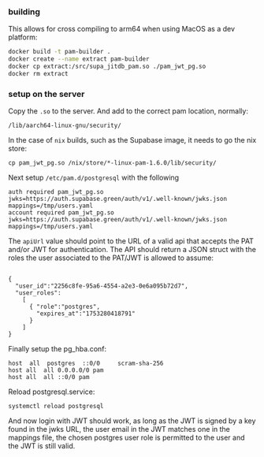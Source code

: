 ### building

This allows for cross compiling to arm64 when using MacOS as a dev platform:

```bash
docker build -t pam-builder .
docker create --name extract pam-builder
docker cp extract:/src/supa_jitdb_pam.so ./pam_jwt_pg.so
docker rm extract
```

### setup on the server

Copy the `.so` to the server. And add to the correct pam location, normally:

```
/lib/aarch64-linux-gnu/security/
```

In the case of `nix` builds, such as the Supabase image, it needs to go the nix store:

```
cp pam_jwt_pg.so /nix/store/*-linux-pam-1.6.0/lib/security/
```

Next setup `/etc/pam.d/postgresql` with the following

```
auth required pam_jwt_pg.so jwks=https://auth.supabase.green/auth/v1/.well-known/jwks.json mappings=/tmp/users.yaml
account required pam_jwt_pg.so jwks=https://auth.supabase.green/auth/v1/.well-known/jwks.json mappings=/tmp/users.yaml
```

The `apiUrl` value should point to the URL of a valid api that accepts the PAT and/or JWT for authentication. The API should return a JSON struct with the roles the user associated to the PAT/JWT is allowed to assume:

```

{
  "user_id":"2256c8fe-95a6-4554-a2e3-0e6a095b72d7",
  "user_roles":
    [
      { "role":"postgres",
        "expires_at":"1753280418791"
      }
    ]
}
```


Finally setup the pg_hba.conf:

```
host  all  postgres  ::0/0     scram-sha-256
host all  all 0.0.0.0/0 pam
host all  all ::0/0 pam
```

Reload postgresql.service:

```
systemctl reload postgresql
```

And now login with JWT should work, as long as the JWT is signed by a key found in the jwks URL, the user email in the JWT matches one in the mappings file, the chosen postgres user role is permitted to the user and the JWT is still valid.

